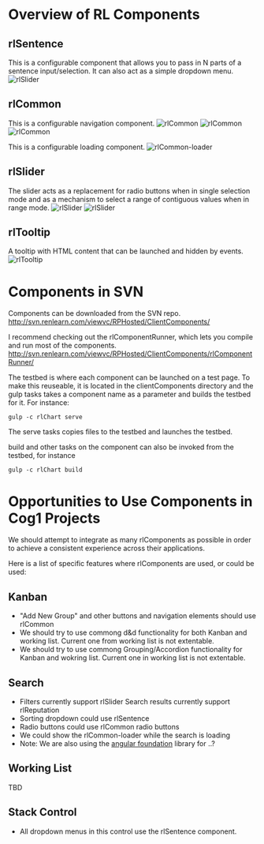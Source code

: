 # Overview of RL Components
## rlSentence
This is a configurable component that allows you to pass in N parts of a sentence input/selection.
It can also act as a simple dropdown menu.
![rlSlider](rlSentence.png)

## rlCommon
This is a configurable navigation component.
![rlCommon](rlCommon-1.png)
![rlCommon](rlCommon-2.png)
![rlCommon](rlCommon-3.png)

This is a configurable loading component.
![rlCommon-loader](rlCommon-loader.png)

## rlSlider
The slider acts as a replacement for radio buttons when in single selection mode and as a mechanism to select a range of contiguous values when in range mode.
![rlSlider](rlSlider-1.png)
![rlSlider](rlSlider-2.png)

## rlTooltip
A tooltip with HTML content that can be launched and hidden by events.
![rlTooltip](rlTooltip.png)

# Components in SVN
Components can be downloaded from the SVN repo.
http://svn.renlearn.com/viewvc/RPHosted/ClientComponents/

I recommend checking out the rlComponentRunner, which lets you compile and run most of the components.
http://svn.renlearn.com/viewvc/RPHosted/ClientComponents/rlComponentRunner/

The testbed is where each component can be launched on a test page. To make this reuseable, it is located in the clientComponents directory and the gulp tasks takes a component name as a parameter and builds the testbed for it.
For instance:
```
gulp -c rlChart serve
```	    
The serve tasks copies files to the testbed and launches the testbed.

build and other tasks on the component can also be invoked from the testbed, for instance
```
gulp -c rlChart build
```
# Opportunities to Use Components in Cog1 Projects
We should attempt to integrate as many rlComponents as possible in order to achieve a consistent experience across their applications.

Here is a list of specific features where rlComponents are used, or could be used:

## Kanban
* "Add New Group" and other buttons and navigation elements should use rlCommon 
* We should try to use commong d&d functionality for both Kanban and working list. Current one from working list is not extentable.
* We should try to use commong Grouping/Accordion functionality for Kanban and wokring list. Current one in working list is not extentable.

## Search
* Filters currently support rlSlider
  Search results currently support rlReputation
* Sorting dropdown could use rlSentence
* Radio buttons could use rlCommon radio buttons
* We could show the rlCommon-loader while the search is loading
* Note: We are also using the [angular foundation](http://pineconellc.github.io/angular-foundation/) library for ..? 

## Working List
TBD

## Stack Control
* All dropdown menus in this control use the rlSentence component.


